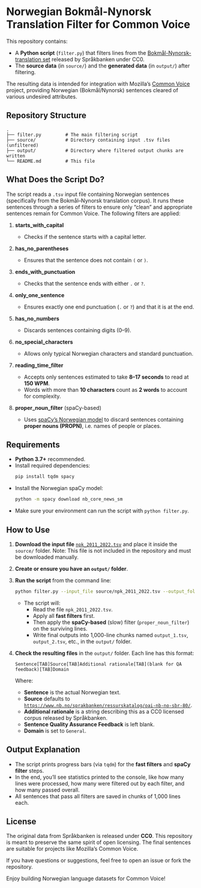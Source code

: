 # Norwegian Bokmål-Nynorsk Translation Filter for Common Voice

This repository contains:

- A **Python script** (`filter.py`) that filters lines from the [Bokmål-Nynorsk-translation set](https://www.nb.no/sprakbanken/ressurskatalog/oai-nb-no-sbr-80/) released by Språkbanken under CC0.  
- The **source data** (in `source/`) and the **generated data** (in `output/`) after filtering.

The resulting data is intended for integration with Mozilla’s [Common Voice](https://commonvoice.mozilla.org/) project, providing Norwegian (Bokmål/Nynorsk) sentences cleared of various undesired attributes.

## Repository Structure

```
.
├── filter.py         # The main filtering script
├── source/           # Directory containing input .tsv files (unfiltered)
├── output/           # Directory where filtered output chunks are written
└── README.md         # This file
```

## What Does the Script Do?

The script reads a `.tsv` input file containing Norwegian sentences (specifically from the Bokmål–Nynorsk translation corpus). It runs these sentences through a series of filters to ensure only “clean” and appropriate sentences remain for Common Voice. The following filters are applied:

1. **starts_with_capital**  
   - Checks if the sentence starts with a capital letter.

2. **has_no_parentheses**  
   - Ensures that the sentence does not contain `(` or `)`.

3. **ends_with_punctuation**  
   - Checks that the sentence ends with either `.` or `?`.

4. **only_one_sentence**  
   - Ensures exactly one end punctuation (`.` or `?`) and that it is at the end.

5. **has_no_numbers**  
   - Discards sentences containing digits (0–9).

6. **no_special_characters**  
   - Allows only typical Norwegian characters and standard punctuation.

7. **reading_time_filter**  
   - Accepts only sentences estimated to take **8–17 seconds** to read at **150 WPM**.  
   - Words with more than **10 characters** count as **2 words** to account for complexity.

8. **proper_noun_filter** (spaCy-based)  
   - Uses [spaCy’s Norwegian model](https://spacy.io/models/nb) to discard sentences containing **proper nouns (PROPN)**, i.e. names of people or places.

## Requirements

- **Python 3.7+** recommended.
- Install required dependencies:
  ```bash
  pip install tqdm spacy
  ```
- Install the Norwegian spaCy model:
  ```bash
  python -m spacy download nb_core_news_sm
  ```
- Make sure your environment can run the script with `python filter.py`.

## How to Use

1. **Download the input file** [`npk_2011_2022.tsv`](https://www.nb.no/sbfil/npk-2011-2022/npk_2011_2022.tsv) and place it inside the `source/` folder. Note: This file is not included in the repository and must be downloaded manually.
2. **Create or ensure you have an `output/` folder**.
3. **Run the script** from the command line:
   ```bash
   python filter.py --input_file source/npk_2011_2022.tsv --output_folder output/
   ```
   
   - The script will:
     - Read the file `npk_2011_2022.tsv`.
     - Apply all **fast filters** first.
     - Then apply the **spaCy-based** (slow) filter (`proper_noun_filter`) on the surviving lines.
     - Write final outputs into 1,000-line chunks named `output_1.tsv`, `output_2.tsv`, etc., in the `output/` folder.

4. **Check the resulting files** in the `output/` folder. Each line has this format:

   ```
   Sentence[TAB]Source[TAB]Additional rationale[TAB](blank for QA feedback)[TAB]Domain
   ```

   Where:
   - **Sentence** is the actual Norwegian text.
   - **Source** defaults to [`https://www.nb.no/sprakbanken/ressurskatalog/oai-nb-no-sbr-80/`](https://www.nb.no/sprakbanken/ressurskatalog/oai-nb-no-sbr-80/).
   - **Additional rationale** is a string describing this as a CC0 licensed corpus released by Språkbanken.
   - **Sentence Quality Assurance Feedback** is left blank.
   - **Domain** is set to `General`.

## Output Explanation

- The script prints progress bars (via `tqdm`) for the **fast filters** and **spaCy filter** steps.
- In the end, you’ll see statistics printed to the console, like how many lines were processed, how many were filtered out by each filter, and how many passed overall.
- All sentences that pass all filters are saved in chunks of 1,000 lines each.

## License

The original data from Språkbanken is released under **CC0**. This repository is meant to preserve the same spirit of open licensing. The final sentences are suitable for projects like Mozilla’s Common Voice.

If you have questions or suggestions, feel free to open an issue or fork the repository.

Enjoy building Norwegian language datasets for Common Voice!


